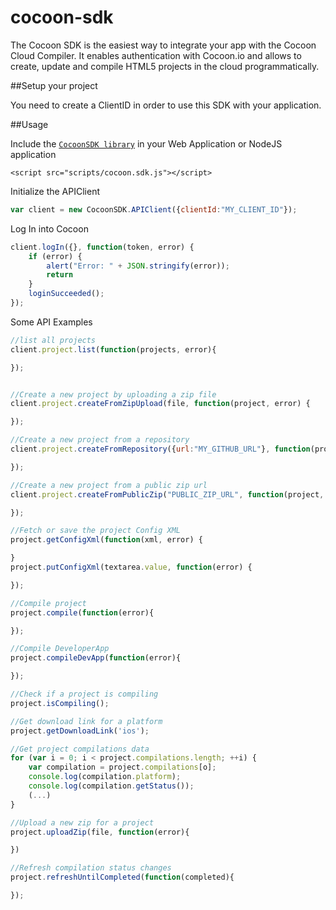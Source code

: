 # cocoon-sdk

The Cocoon SDK is the easiest way to integrate your app with the Cocoon Cloud Compiler. It enables authentication with Cocoon.io and allows to create, update and compile HTML5 projects in the cloud programmatically.

##Setup your project

You need to create a ClientID in order to use this SDK with your application.

##Usage

Include the [`CocoonSDK library`](dist/cocoon.sdk.js) in your Web Application or NodeJS application

```
<script src="scripts/cocoon.sdk.js"></script>
```

Initialize the APIClient

```js
var client = new CocoonSDK.APIClient({clientId:"MY_CLIENT_ID"});
```

Log In into Cocoon

```js
client.logIn({}, function(token, error) {
    if (error) {
        alert("Error: " + JSON.stringify(error));
        return
    }
    loginSucceeded();
});
```

Some API Examples

```js
//list all projects
client.project.list(function(projects, error){

});


//Create a new project by uploading a zip file
client.project.createFromZipUpload(file, function(project, error) {

});

//Create a new project from a repository
client.project.createFromRepository({url:"MY_GITHUB_URL"}, function(project, error) {

});

//Create a new project from a public zip url
client.project.createFromPublicZip("PUBLIC_ZIP_URL", function(project, error) {

});

//Fetch or save the project Config XML
project.getConfigXml(function(xml, error) {

}
project.putConfigXml(textarea.value, function(error) {

});

//Compile project
project.compile(function(error){

});

//Compile DeveloperApp
project.compileDevApp(function(error){

});

//Check if a project is compiling
project.isCompiling();

//Get download link for a platform 
project.getDownloadLink('ios');

//Get project compilations data
for (var i = 0; i < project.compilations.length; ++i) {
    var compilation = project.compilations[o];
    console.log(compilation.platform);
    console.log(compilation.getStatus());
    (...)
}

//Upload a new zip for a project
project.uploadZip(file, function(error){

})

//Refresh compilation status changes
project.refreshUntilCompleted(function(completed){

});

```

